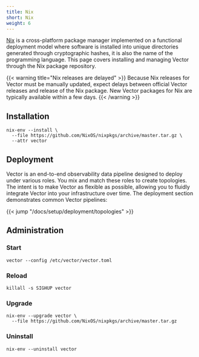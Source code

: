 ```yaml
---
title: Nix
short: Nix
weight: 6
---
```


[Nix] is a cross-platform package manager implemented on a functional deployment model where software is installed into unique directories generated through cryptographic hashes, it is also the name of the programming language. This page covers installing and managing Vector through the Nix package repository.

{{< warning title="Nix releases are delayed" >}}
Because Nix releases for Vector must be manually updated, expect delays between official Vector releases and release of the Nix package. New Vector packages for Nix are typically available within a few days.
{{< /warning >}}

## Installation

```shell
nix-env --install \
  --file https://github.com/NixOS/nixpkgs/archive/master.tar.gz \
  --attr vector
```

## Deployment

Vector is an end-to-end observability data pipeline designed to deploy under various roles. You mix and match these roles to create topologies. The intent is to make Vector as flexible as possible, allowing you to fluidly integrate Vector into your infrastructure over time. The deployment section demonstrates common Vector pipelines:

{{< jump "/docs/setup/deployment/topologies" >}}

## Administration

### Start

```shell
vector --config /etc/vector/vector.toml
```

### Reload

```shell
killall -s SIGHUP vector
```

### Upgrade

```shell
nix-env --upgrade vector \
  --file https://github.com/NixOS/nixpkgs/archive/master.tar.gz
```

### Uninstall

```shell
nix-env --uninstall vector
```

[nix]: https://nixos.org

